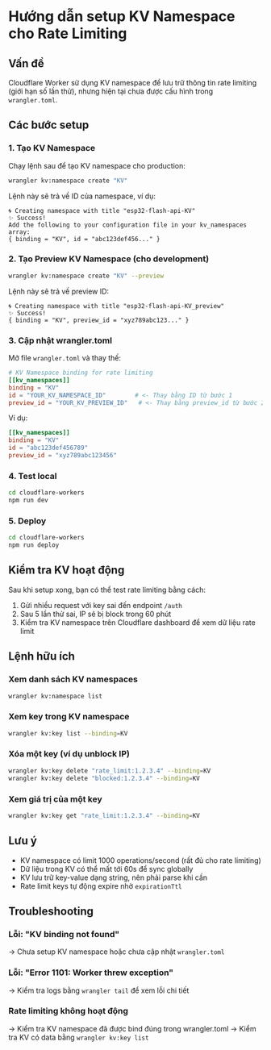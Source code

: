 # Hướng dẫn setup KV Namespace cho Rate Limiting

## Vấn đề
Cloudflare Worker sử dụng KV namespace để lưu trữ thông tin rate limiting (giới hạn số lần thử), nhưng hiện tại chưa được cấu hình trong `wrangler.toml`.

## Các bước setup

### 1. Tạo KV Namespace

Chạy lệnh sau để tạo KV namespace cho production:

```bash
wrangler kv:namespace create "KV"
```

Lệnh này sẽ trả về ID của namespace, ví dụ:
```
🌀 Creating namespace with title "esp32-flash-api-KV"
✨ Success!
Add the following to your configuration file in your kv_namespaces array:
{ binding = "KV", id = "abc123def456..." }
```

### 2. Tạo Preview KV Namespace (cho development)

```bash
wrangler kv:namespace create "KV" --preview
```

Lệnh này sẽ trả về preview ID:
```
🌀 Creating namespace with title "esp32-flash-api-KV_preview"
✨ Success!
{ binding = "KV", preview_id = "xyz789abc123..." }
```

### 3. Cập nhật wrangler.toml

Mở file `wrangler.toml` và thay thế:

```toml
# KV Namespace binding for rate limiting
[[kv_namespaces]]
binding = "KV"
id = "YOUR_KV_NAMESPACE_ID"        # <- Thay bằng ID từ bước 1
preview_id = "YOUR_KV_PREVIEW_ID"   # <- Thay bằng preview_id từ bước 2
```

Ví dụ:
```toml
[[kv_namespaces]]
binding = "KV"
id = "abc123def456789"
preview_id = "xyz789abc123456"
```

### 4. Test local

```bash
cd cloudflare-workers
npm run dev
```

### 5. Deploy

```bash
cd cloudflare-workers
npm run deploy
```

## Kiểm tra KV hoạt động

Sau khi setup xong, bạn có thể test rate limiting bằng cách:

1. Gửi nhiều request với key sai đến endpoint `/auth`
2. Sau 5 lần thử sai, IP sẽ bị block trong 60 phút
3. Kiểm tra KV namespace trên Cloudflare dashboard để xem dữ liệu rate limit

## Lệnh hữu ích

### Xem danh sách KV namespaces
```bash
wrangler kv:namespace list
```

### Xem key trong KV namespace
```bash
wrangler kv:key list --binding=KV
```

### Xóa một key (ví dụ unblock IP)
```bash
wrangler kv:key delete "rate_limit:1.2.3.4" --binding=KV
wrangler kv:key delete "blocked:1.2.3.4" --binding=KV
```

### Xem giá trị của một key
```bash
wrangler kv:key get "rate_limit:1.2.3.4" --binding=KV
```

## Lưu ý

- KV namespace có limit 1000 operations/second (rất đủ cho rate limiting)
- Dữ liệu trong KV có thể mất tới 60s để sync globally
- KV lưu trữ key-value dạng string, nên phải parse khi cần
- Rate limit keys tự động expire nhờ `expirationTtl`

## Troubleshooting

### Lỗi: "KV binding not found"
→ Chưa setup KV namespace hoặc chưa cập nhật `wrangler.toml`

### Lỗi: "Error 1101: Worker threw exception"
→ Kiểm tra logs bằng `wrangler tail` để xem lỗi chi tiết

### Rate limiting không hoạt động
→ Kiểm tra KV namespace đã được bind đúng trong wrangler.toml
→ Kiểm tra KV có data bằng `wrangler kv:key list`

